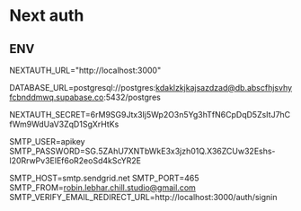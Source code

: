 # Next auth

## ENV

NEXTAUTH_URL="http://localhost:3000"

DATABASE_URL=postgresql://postgres:kdaklzkjkajsazdzad@db.abscfhjsvhyfcbnddmwq.supabase.co:5432/postgres

NEXTAUTH_SECRET=6rM9SG9Jtx3Ij5Wp2O3n5Yg3hTfN6CpDqD5ZsItJ7hCfWm9WdUaV3ZqD1SgXrHtKs

SMTP_USER=apikey
SMTP_PASSWORD=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

SMTP_HOST=smtp.sendgrid.net
SMTP_PORT=465
SMTP_FROM=robin.lebhar.chill.studio@gmail.com
SMTP_VERIFY_EMAIL_REDIRECT_URL=http://localhost:3000/auth/signin
